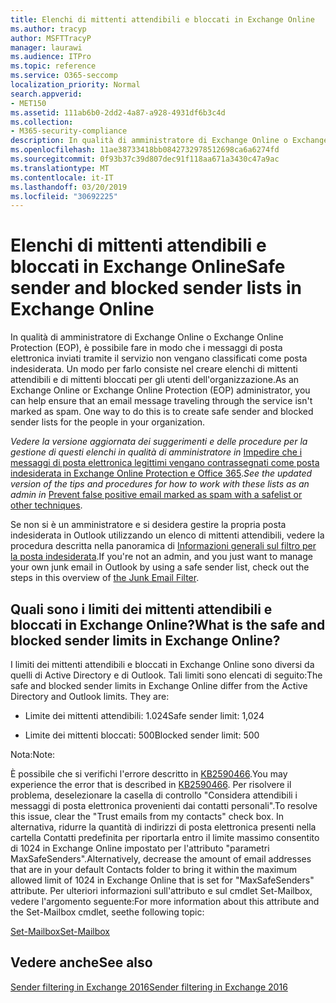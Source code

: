 ```yaml
---
title: Elenchi di mittenti attendibili e bloccati in Exchange Online
ms.author: tracyp
author: MSFTTracyP
manager: laurawi
ms.audience: ITPro
ms.topic: reference
ms.service: O365-seccomp
localization_priority: Normal
search.appverid:
- MET150
ms.assetid: 111ab6b0-2dd2-4a87-a928-4931df6b3c4d
ms.collection:
- M365-security-compliance
description: In qualità di amministratore di Exchange Online o Exchange Online Protection (EOP), è possibile fare in modo che i messaggi di posta elettronica inviati tramite il servizio non vengano classificati come posta indesiderata. Un modo per farlo consiste nel creare elenchi di mittenti attendibili e di mittenti bloccati per gli utenti dell'organizzazione.
ms.openlocfilehash: 11ae38733418bb0842732978512698ca6a6274fd
ms.sourcegitcommit: 0f93b37c39d807dec91f118aa671a3430c47a9ac
ms.translationtype: MT
ms.contentlocale: it-IT
ms.lasthandoff: 03/20/2019
ms.locfileid: "30692225"
---
```

# <a name="safe-sender-and-blocked-sender-lists-in-exchange-online"></a><span data-ttu-id="5cb60-104">Elenchi di mittenti attendibili e bloccati in Exchange Online</span><span class="sxs-lookup"><span data-stu-id="5cb60-104">Safe sender and blocked sender lists in Exchange Online</span></span>

<span data-ttu-id="5cb60-p102">In qualità di amministratore di Exchange Online o Exchange Online Protection (EOP), è possibile fare in modo che i messaggi di posta elettronica inviati tramite il servizio non vengano classificati come posta indesiderata. Un modo per farlo consiste nel creare elenchi di mittenti attendibili e di mittenti bloccati per gli utenti dell'organizzazione.</span><span class="sxs-lookup"><span data-stu-id="5cb60-p102">As an Exchange Online or Exchange Online Protection (EOP) administrator, you can help ensure that an email message traveling through the service isn't marked as spam. One way to do this is to create safe sender and blocked sender lists for the people in your organization.</span></span> 
  
 <span data-ttu-id="5cb60-107">*Vedere la versione aggiornata dei suggerimenti e delle procedure per la gestione di questi elenchi in qualità di amministratore in* [Impedire che i messaggi di posta elettronica legittimi vengano contrassegnati come posta indesiderata in Exchange Online Protection e Office 365](https://go.microsoft.com/fwlink/p/?LinkID=534224).</span><span class="sxs-lookup"><span data-stu-id="5cb60-107">*See the updated version of the tips and procedures for how to work with these lists as an admin in* [Prevent false positive email marked as spam with a safelist or other techniques](https://go.microsoft.com/fwlink/p/?LinkID=534224).</span></span> 
  
<span data-ttu-id="5cb60-108">Se non si è un amministratore e si desidera gestire la propria posta indesiderata in Outlook utilizzando un elenco di mittenti attendibili, vedere la procedura descritta nella panoramica di [Informazioni generali sul filtro per la posta indesiderata](https://go.microsoft.com/fwlink/?LinkId=817222).</span><span class="sxs-lookup"><span data-stu-id="5cb60-108">If you're not an admin, and you just want to manage your own junk email in Outlook by using a safe sender list, check out the steps in this overview of [the Junk Email Filter](https://go.microsoft.com/fwlink/?LinkId=817222).</span></span> 
  
## <a name="what-is-the-safe-and-blocked-sender-limits-in-exchange-online"></a><span data-ttu-id="5cb60-109">Quali sono i limiti dei mittenti attendibili e bloccati in Exchange Online?</span><span class="sxs-lookup"><span data-stu-id="5cb60-109">What is the safe and blocked sender limits in Exchange Online?</span></span>

<span data-ttu-id="5cb60-p103">I limiti dei mittenti attendibili e bloccati in Exchange Online sono diversi da quelli di Active Directory e di Outlook. Tali limiti sono elencati di seguito:</span><span class="sxs-lookup"><span data-stu-id="5cb60-p103">The safe and blocked sender limits in Exchange Online differ from the Active Directory and Outlook limits. They are:</span></span>
  
- <span data-ttu-id="5cb60-112">Limite dei mittenti attendibili: 1.024</span><span class="sxs-lookup"><span data-stu-id="5cb60-112">Safe sender limit: 1,024</span></span>
    
- <span data-ttu-id="5cb60-113">Limite dei mittenti bloccati: 500</span><span class="sxs-lookup"><span data-stu-id="5cb60-113">Blocked sender limit: 500</span></span>
    
<span data-ttu-id="5cb60-114">Nota:</span><span class="sxs-lookup"><span data-stu-id="5cb60-114">Note:</span></span>
  
<span data-ttu-id="5cb60-115">È possibile che si verifichi l'errore descritto in [KB2590466](https://support.microsoft.com/help/2590466/you-receive-the-error-junk-e-mail-validation-error-in-outlook-web-app).</span><span class="sxs-lookup"><span data-stu-id="5cb60-115">You may experience the error that is described in [KB2590466](https://support.microsoft.com/help/2590466/you-receive-the-error-junk-e-mail-validation-error-in-outlook-web-app).</span></span> <span data-ttu-id="5cb60-116">Per risolvere il problema, deselezionare la casella di controllo "Considera attendibili i messaggi di posta elettronica provenienti dai contatti personali".</span><span class="sxs-lookup"><span data-stu-id="5cb60-116">To resolve this issue, clear the "Trust emails from my contacts" check box.</span></span> <span data-ttu-id="5cb60-117">In alternativa, ridurre la quantità di indirizzi di posta elettronica presenti nella cartella Contatti predefinita per riportarla entro il limite massimo consentito di 1024 in Exchange Online impostato per l'attributo "parametri MaxSafeSenders".</span><span class="sxs-lookup"><span data-stu-id="5cb60-117">Alternatively, decrease the amount of email addresses that are in your default Contacts folder to bring it within the maximum allowed limit of 1024 in Exchange Online that is set for "MaxSafeSenders" attribute.</span></span> <span data-ttu-id="5cb60-118">Per ulteriori informazioni sull'attributo e sul cmdlet Set-Mailbox, vedere l'argomento seguente:</span><span class="sxs-lookup"><span data-stu-id="5cb60-118">For more information about this attribute and the Set-Mailbox cmdlet, seethe following topic:</span></span>
  
[<span data-ttu-id="5cb60-119">Set-Mailbox</span><span class="sxs-lookup"><span data-stu-id="5cb60-119">Set-Mailbox</span></span>](https://docs.microsoft.com/powershell/module/exchange/mailboxes/Set-Mailbox)
  
## <a name="see-also"></a><span data-ttu-id="5cb60-120">Vedere anche</span><span class="sxs-lookup"><span data-stu-id="5cb60-120">See also</span></span>

[<span data-ttu-id="5cb60-121">Sender filtering in Exchange 2016</span><span class="sxs-lookup"><span data-stu-id="5cb60-121">Sender filtering in Exchange 2016</span></span>](http://technet.microsoft.com/library/b833f864-ff10-46a0-a653-28fb9ba30896.aspx)

